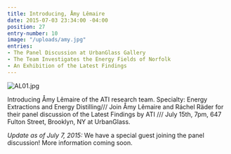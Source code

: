 ```yaml
---
title: Introducing, Åmy Lêmaire
date: 2015-07-03 23:34:00 -04:00
position: 27
entry-number: 10
image: "/uploads/amy.jpg"
entries:
- The Panel Discussion at UrbanGlass Gallery
- The Team Investigates the Energy Fields of Norfolk
- An Exhibition of the Latest Findings
---
```


![AL01.jpg](/uploads/AL01.jpg)

Introducing Åmy Lêmaire of the ATI research team. Specialty: Energy Extractions and Energy Distilling/// Join Åmy Lêmaire and Ráchel Räder for their panel discussion of the Latest Findings by ATI /// July 15th, 7pm, 647 Fulton Street, Brooklyn, NY at UrbanGlass.

*Update as of July 7, 2015:* We have a special guest joining the panel discussion! More information coming soon.